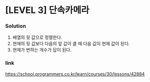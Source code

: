# [LEVEL 3] 단속카메라

### Solution
1. 배열의 뒷 값으로 정렬한다.
2. 현재의 뒷 값보다 다음의 앞 값이 클 때 다음 값이 현재 값이 된다.
3. 현재가 변하는 개수가 답이 된다. 

### link
https://school.programmers.co.kr/learn/courses/30/lessons/42884